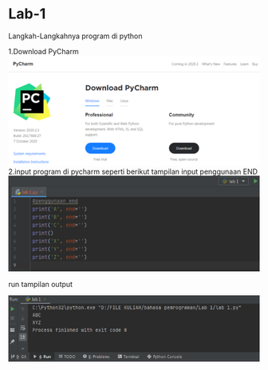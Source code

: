 # Lab-1

Langkah-Langkahnya
program di python

1.Download PyCharm
![screen1](/gambar/screen1.png)
2.input program di pycharm seperti berikut
tampilan input penggunaan END
![screen2](/gambar/screen2.png)

run tampilan output

![screen3](/gambar/screen3.png)
